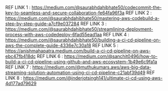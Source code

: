 REF LINK 1 : https://medium.com/@saurabhdahibhate50/codecommit-the-key-to-seamless-and-secure-collaboration-fe64fa96f3a
REF LINK 2 : https://medium.com/@saurabhdahibhate50/mastering-aws-codebuild-a-step-by-step-guide-a7cf9e037284
REF LINK 3 : https://medium.com/@saurabhdahibhate50/streamlining-deployment-process-with-aws-codedeploy-6fad55ead1aa
REF LINK 4 : https://medium.com/@saurabhdahibhate50/building-a-ci-cd-pipeline-on-aws-the-complete-guide-4336e7c30a18
REF LINK 5 : https://anishmahapatra.medium.com/build-a-ci-cd-pipeline-on-aws-ebc47fb418dc
REF LINK 6 : https://medium.com/@sanchit0496/how-to-build-a-ci-cd-pipeline-using-github-and-aws-ecosystem-1b49e6c9fa1a
REF LINK 7 : https://medium.com/@muthukumars.aws/aws-big-data-streaming-solution-automation-using-ci-cd-pipeline-c21abf39d49
REF LINK 8 : https://medium.com/@inderjotsingh141/ultimate-ci-cd-using-aws-4d177ad79629




